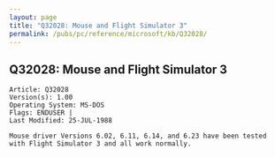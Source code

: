 ```yaml
---
layout: page
title: "Q32028: Mouse and Flight Simulator 3"
permalink: /pubs/pc/reference/microsoft/kb/Q32028/
---
```


## Q32028: Mouse and Flight Simulator 3

	Article: Q32028
	Version(s): 1.00
	Operating System: MS-DOS
	Flags: ENDUSER |
	Last Modified: 25-JUL-1988
	
	Mouse driver Versions 6.02, 6.11, 6.14, and 6.23 have been tested
	with Flight Simulator 3 and all work normally.
